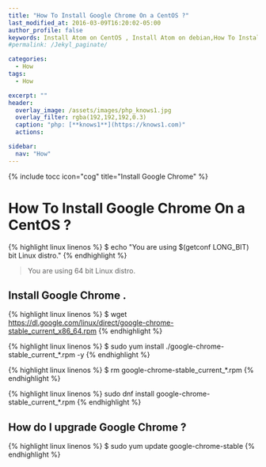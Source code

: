 ```yaml
---
title: "How To Install Google Chrome On a CentOS ?"
last_modified_at: 2016-03-09T16:20:02-05:00
author_profile: false
keywords: Install Atom on CentOS , Install Atom on debian,How To Install Google Chrome On a CentOS ?,
#permalink: /Jekyl_paginate/

categories:
  - How
tags:
  - How

excerpt: ""
header:
  overlay_image: /assets/images/php_knows1.jpg
  overlay_filter: rgba(192,192,192,0.3)
  caption: "php: [**knows1**](https://knows1.com)"
  actions:

sidebar:
  nav: "How"
---
```

{% include tocc icon="cog" title="Install Google Chrome" %}

# How To Install Google Chrome On a CentOS ?

{% highlight linux linenos %}
$ echo "You are using $(getconf LONG_BIT) bit Linux distro."
{% endhighlight %}

> You are using 64 bit Linux distro.

## Install Google Chrome .

{% highlight linux linenos %}
$ wget https://dl.google.com/linux/direct/google-chrome-stable_current_x86_64.rpm
{% endhighlight %}

{% highlight linux linenos %}
$ sudo yum install ./google-chrome-stable_current_*.rpm -y
{% endhighlight %}

{% highlight linux linenos %}
$ rm google-chrome-stable_current_*.rpm
{% endhighlight %}

{% highlight linux linenos %}
sudo dnf install google-chrome-stable_current_*.rpm
{% endhighlight %}

## How do I upgrade Google Chrome ?

{% highlight linux linenos %}
$ sudo yum update google-chrome-stable
{% endhighlight %}
